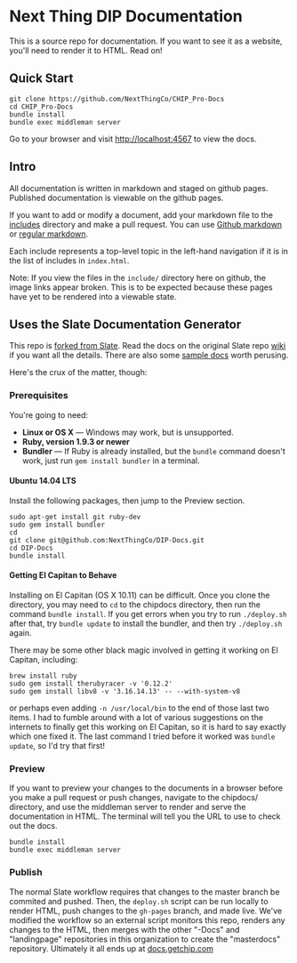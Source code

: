 # Next Thing DIP Documentation

This is a source repo for documentation. If you want to see it as a website, you'll need to render it to HTML. Read on!

## Quick Start
```
git clone https://github.com/NextThingCo/CHIP_Pro-Docs
cd CHIP_Pro-Docs
bundle install
bundle exec middleman server
```
Go to your browser and visit [http://localhost:4567](http://localhost:4567) to view the docs.

## Intro

All documentation is written in markdown and staged on github pages. Published documentation is viewable on the github pages.

If you want to add or modify a document, add your markdown file to the [includes](https://github.com/NextThingCo/DIP-Docs/tree/master/source/includes) directory and make a pull request. You can use [Github markdown](https://help.github.com/articles/github-flavored-markdown/) or [regular markdown](https://daringfireball.net/projects/markdown/syntax). 

Each include represents a top-level topic in the left-hand navigation if it is in the list of includes in `index.html`.

Note: If you view the files in the `include/` directory here on github, the image links appear broken. This is to be expected because these pages have yet to be rendered into a viewable state. 

## Uses the Slate Documentation Generator

This repo is [forked from Slate](https://github.com/tripit/slate). Read the docs on the original Slate repo [wiki](https://github.com/tripit/slate/wiki) if you want all the details. There are also some [sample docs](http://tripit.github.io/slate) worth perusing.

Here's the crux of the matter, though:

### Prerequisites

You're going to need:

 - **Linux or OS X** — Windows may work, but is unsupported.
 - **Ruby, version 1.9.3 or newer**
 - **Bundler** — If Ruby is already installed, but the `bundle` command doesn't work, just run `gem install bundler` in a terminal.

#### Ubuntu 14.04 LTS
Install the following packages, then jump to the Preview section.
```
sudo apt-get install git ruby-dev
sudo gem install bundler
cd 
git clone git@github.com:NextThingCo/DIP-Docs.git
cd DIP-Docs
bundle install
```



#### Getting El Capitan to Behave
Installing on El Capitan (OS X 10.11) can be difficult. 
Once you clone the directory, you may need to `cd` to the chipdocs directory, then run the command `bundle install`. 
If you get errors when you try to run `./deploy.sh` after that, try `bundle update` to install the bundler, and then try `./deploy.sh` again. 

There may be some other black magic involved in getting it working on El Capitan, including:
```
brew install ruby
sudo gem install therubyracer -v '0.12.2'
sudo gem install libv8 -v '3.16.14.13' -- --with-system-v8
```
or perhaps even adding `-n /usr/local/bin` to the end of those last two items. I had to fumble around with a lot of various suggestions on the internets to finally get this working on El Capitan, so it is hard to say exactly which one fixed it. The last command I tried before it worked was `bundle update`, so I'd try that first!

### Preview
If you want to preview your changes to the documents in a browser before you make a pull request or push changes, navigate to the chipdocs/ directory, and use the middleman server to render and serve the documentation in HTML. The terminal will tell you the URL to use to check out the docs.
```
bundle install
bundle exec middleman server
```

### Publish

The normal Slate workflow requires that changes to the master branch be commited and pushed. Then, the `deploy.sh` script can be run locally to render HTML, push changes to the `gh-pages` branch, and made live. We've modified the workflow so an external script monitors this repo, renders any changes to the HTML, then merges with the other "-Docs" and "landingpage" repositories in this organization to create the "masterdocs" repository. Ultimately it all ends up at [docs.getchip.com](http://docs.getchip.com)

